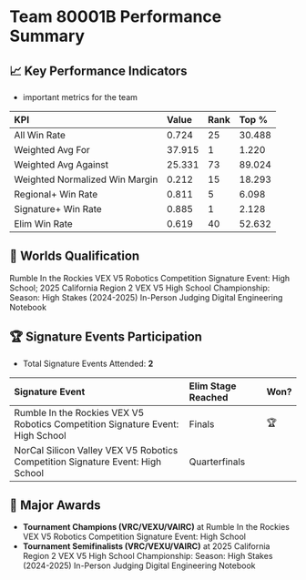 # Team 80001B Performance Summary

## 📈 Key Performance Indicators
- important metrics for the team

| KPI | Value | Rank | Top % |
|:---|:-----|:----|:-----|
| All Win Rate | 0.724 | 25 | 30.488 |
| Weighted Avg For | 37.915 | 1 | 1.220 |
| Weighted Avg Against | 25.331 | 73 | 89.024 |
| Weighted Normalized Win Margin | 0.212 | 15 | 18.293 |
| Regional+ Win Rate | 0.811 | 5 | 6.098 |
| Signature+ Win Rate | 0.885 | 1 | 2.128 |
| Elim Win Rate | 0.619 | 40 | 52.632 |


## 🎯 Worlds Qualification
Rumble In the Rockies VEX V5 Robotics Competition Signature Event: High School; 2025 California Region 2 VEX V5 High School Championship: Season: High Stakes (2024-2025) In-Person Judging Digital Engineering Notebook

## 🏆 Signature Events Participation
- Total Signature Events Attended: **2**

| Signature Event | Elim Stage Reached | Won? |
|:----------------|:-------------------|:----|
| Rumble In the Rockies VEX V5 Robotics Competition Signature Event: High School | Finals | 🏆 |
| NorCal Silicon Valley VEX V5 Robotics Competition Signature Event: High School | Quarterfinals |  |


## 🥇 Major Awards
- **Tournament Champions (VRC/VEXU/VAIRC)** at Rumble In the Rockies VEX V5 Robotics Competition Signature Event: High School
- **Tournament Semifinalists (VRC/VEXU/VAIRC)** at 2025 California Region 2 VEX V5 High School Championship: Season: High Stakes (2024-2025) In-Person Judging Digital Engineering Notebook

